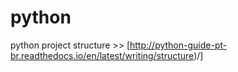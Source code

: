 # python
  python project structure >> [http://python-guide-pt-br.readthedocs.io/en/latest/writing/structure)/]
